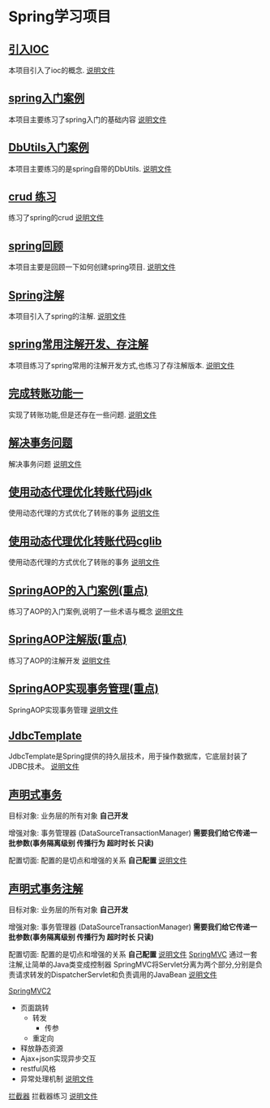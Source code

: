 # Spring学习项目
## [引入IOC](./day01_01_ioc)
本项目引入了ioc的概念.
[说明文件](./day01_01_ioc/README.md)
## [spring入门案例](./day01_02_springioc) 
本项目主要练习了spring入门的基础内容
[说明文件](./day01_02_springioc/README.md)
## [DbUtils入门案例](./day01_03_dbutils)
本项目主要练习的是spring自带的DbUtils.
[说明文件](./day01_03_dbutils/README.md)
## [crud 练习](./day01_04_crud)
练习了spring的crud
[说明文件](./day01_04_crud/README.md)
## [spring回顾](./day02_01_review)
本项目主要是回顾一下如何创建spring项目.
[说明文件](./day02_01_review/README.md)
## [Spring注解](./day02_02_anno_demo)
本项目引入了spring的注解.
[说明文件](./day02_01_review/README.md)
## [spring常用注解开发、存注解](./day02_03_crudanno)
本项目练习了spring常用的注解开发方式,也练习了存注解版本.
[说明文件](./day02_03_crudanno/README.md)
## [完成转账功能一](./day02_04_transfer)
实现了转账功能,但是还存在一些问题.
[说明文件](./day02_04_transfer/README.md)
## [解决事务问题](./day02_05_tx)
解决事务问题
[说明文件](./day02_05_tx/README.md)
## [使用动态代理优化转账代码jdk](./day03_01_tx_jdk)
使用动态代理的方式优化了转账的事务
[说明文件](./day03_01_tx_jdk/README.md)
## [使用动态代理优化转账代码cglib](./day03_02_tx_cglib)
使用动态代理的方式优化了转账的事务
[说明文件](./day03_02_tx_cglib/README.md)
## [SpringAOP的入门案例(重点)](./day03_03_aop)
练习了AOP的入门案例,说明了一些术语与概念
[说明文件](./day03_03_aop/README.md)
## [SpringAOP注解版(重点)](./day03_04_aop_anno)
练习了AOP的注解开发
[说明文件](./day03_04_aop_anno/README.md)
## [SpringAOP实现事务管理(重点)](./day03_05_tx_springaop)
SpringAOP实现事务管理
[说明文件](./day03_05_tx_springaop/README.md)
## [JdbcTemplate](./day03_06_jt)
JdbcTemplate是Spring提供的持久层技术，用于操作数据库，它底层封装了JDBC技术。
[说明文件](./day03_06_jt/README.md)
## [声明式事务](./day03_07_jt_tx_xml)
目标对象:  业务层的所有对象   **自己开发**

增强对象:  事务管理器 (DataSourceTransactionManager) 
 **需要我们给它传递一批参数(事务隔离级别  传播行为  超时时长  只读)**

配置切面:  配置的是切点和增强的关系   **自己配置**
[说明文件](./day03_07_jt_tx_xml/README.md)
## [声明式事务注解](./day03_08_jt_tx_anno)
目标对象:  业务层的所有对象   **自己开发**

增强对象:  事务管理器 (DataSourceTransactionManager) 
**需要我们给它传递一批参数(事务隔离级别  传播行为  超时时长  只读)**

配置切面:  配置的是切点和增强的关系   **自己配置**
[说明文件](./day03_08_jt_tx_anno/README.md)
[SpringMVC](./day04_MVC)
通过一套注解,让简单的Java类变成控制器
SpringMVC将Servlet分离为两个部分,分别是负责请求转发的DispatcherServlet和负责调用的JavaBean
[说明文件](./day04_MVC/README.md)

[SpringMVC2](./day05_mvc)
+ 页面跳转
  + 转发
    + 传参
  + 重定向
+ 释放静态资源
+ Ajax+json实现异步交互
+ restful风格
+ 异常处理机制
[说明文件](./day05_mvc/README.md)

[拦截器](./day05_mvc_login)
拦截器练习
[说明文件](./day05_mvc_login/README.md)